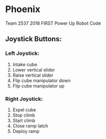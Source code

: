 # Phoenix
Team 2537 2018 FIRST Power Up Robot Code  
## Joystick Buttons:
### Left Joystick:  
1. Intake cube
2. Lower vertical slider
3. Raise vertical slider
4. Flip cube manipulator down
5. Flip cube manipulator up  
### Right Joystick:  
1. Expel cube
2. Stop climb
3. Start climb
4. Close ramp latch
5. Deploy ramp
